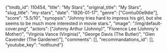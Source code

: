 {"tmdb_id": 110454, "title": "My Stars", "original_title": "My Stars", "slug_title": "my-stars", "date": "1926-01-17", "genre": ["Com\u00e9die"], "score": "5.5/10", "synopsis": "Johnny tries hard to impress his girl, but she seems to be much more interested in movie stars.", "image": "/img/default-cover.png", "actors": ["Johnny Arthur (Johnny)", "Florence Lee (Johnny's Mother)", "Virginia Vance (Virginia)", "George Davis (The Butler)", "Glen Cavender (The Gardener)"], "comments": [], "recommandations_id": [], "youtube_key": "notfound"}